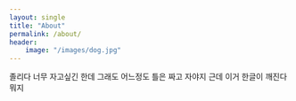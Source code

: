 ```yaml
---
layout: single
title: "About"
permalink: /about/
header:
    image: "/images/dog.jpg"
---
```


졸리다 너무 자고싶긴 한데 그래도 어느정도 틀은 짜고 자야지 근데 이거 한글이 깨진다 뭐지